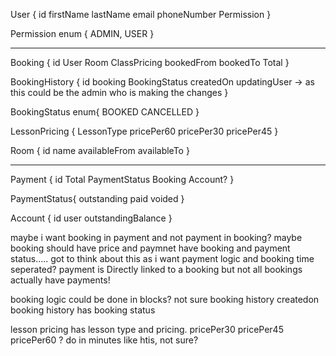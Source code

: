 User {
	id
	firstName
	lastName
	email
	phoneNumber
	Permission
}

Permission enum {
	ADMIN,
	USER
}

---

Booking {
	id
	User
	Room
	ClassPricing
	bookedFrom
	bookedTo
	Total
}

BookingHistory {
	id
	booking
	BookingStatus
	createdOn
	updatingUser -> as this could be the admin who is making the changes
}

BookingStatus enum{
	BOOKED
	CANCELLED
}

LessonPricing {
	LessonType
	pricePer60
	pricePer30
	pricePer45
}

Room {
	id
	name
	availableFrom
	availableTo
}

---

Payment {
	id
	Total
	PaymentStatus
	Booking
	Account?
}

PaymentStatus{
	outstanding
	paid
	voided
}

Account {
	id
	user
	outstandingBalance
}




maybe i want booking in payment and not payment in booking?
maybe booking should have price and paymnet have booking and payment status.....
got to think about this as i want payment logic and booking time seperated?
payment is Directly linked to a booking but not all bookings actually have payments!

booking logic could be done in blocks? not sure 
booking history createdon
booking history has booking status

lesson pricing has lesson type and pricing.
pricePer30
pricePer45
pricePer60
? do in minutes like htis, not sure?